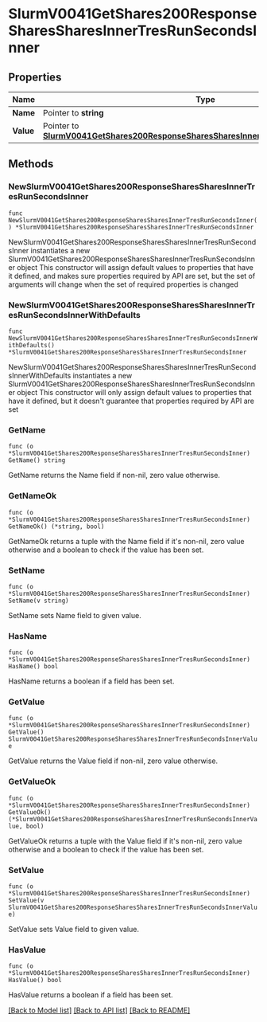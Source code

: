 # SlurmV0041GetShares200ResponseSharesSharesInnerTresRunSecondsInner

## Properties

Name | Type | Description | Notes
------------ | ------------- | ------------- | -------------
**Name** | Pointer to **string** | TRES name | [optional] 
**Value** | Pointer to [**SlurmV0041GetShares200ResponseSharesSharesInnerTresRunSecondsInnerValue**](SlurmV0041GetShares200ResponseSharesSharesInnerTresRunSecondsInnerValue.md) |  | [optional] 

## Methods

### NewSlurmV0041GetShares200ResponseSharesSharesInnerTresRunSecondsInner

`func NewSlurmV0041GetShares200ResponseSharesSharesInnerTresRunSecondsInner() *SlurmV0041GetShares200ResponseSharesSharesInnerTresRunSecondsInner`

NewSlurmV0041GetShares200ResponseSharesSharesInnerTresRunSecondsInner instantiates a new SlurmV0041GetShares200ResponseSharesSharesInnerTresRunSecondsInner object
This constructor will assign default values to properties that have it defined,
and makes sure properties required by API are set, but the set of arguments
will change when the set of required properties is changed

### NewSlurmV0041GetShares200ResponseSharesSharesInnerTresRunSecondsInnerWithDefaults

`func NewSlurmV0041GetShares200ResponseSharesSharesInnerTresRunSecondsInnerWithDefaults() *SlurmV0041GetShares200ResponseSharesSharesInnerTresRunSecondsInner`

NewSlurmV0041GetShares200ResponseSharesSharesInnerTresRunSecondsInnerWithDefaults instantiates a new SlurmV0041GetShares200ResponseSharesSharesInnerTresRunSecondsInner object
This constructor will only assign default values to properties that have it defined,
but it doesn't guarantee that properties required by API are set

### GetName

`func (o *SlurmV0041GetShares200ResponseSharesSharesInnerTresRunSecondsInner) GetName() string`

GetName returns the Name field if non-nil, zero value otherwise.

### GetNameOk

`func (o *SlurmV0041GetShares200ResponseSharesSharesInnerTresRunSecondsInner) GetNameOk() (*string, bool)`

GetNameOk returns a tuple with the Name field if it's non-nil, zero value otherwise
and a boolean to check if the value has been set.

### SetName

`func (o *SlurmV0041GetShares200ResponseSharesSharesInnerTresRunSecondsInner) SetName(v string)`

SetName sets Name field to given value.

### HasName

`func (o *SlurmV0041GetShares200ResponseSharesSharesInnerTresRunSecondsInner) HasName() bool`

HasName returns a boolean if a field has been set.

### GetValue

`func (o *SlurmV0041GetShares200ResponseSharesSharesInnerTresRunSecondsInner) GetValue() SlurmV0041GetShares200ResponseSharesSharesInnerTresRunSecondsInnerValue`

GetValue returns the Value field if non-nil, zero value otherwise.

### GetValueOk

`func (o *SlurmV0041GetShares200ResponseSharesSharesInnerTresRunSecondsInner) GetValueOk() (*SlurmV0041GetShares200ResponseSharesSharesInnerTresRunSecondsInnerValue, bool)`

GetValueOk returns a tuple with the Value field if it's non-nil, zero value otherwise
and a boolean to check if the value has been set.

### SetValue

`func (o *SlurmV0041GetShares200ResponseSharesSharesInnerTresRunSecondsInner) SetValue(v SlurmV0041GetShares200ResponseSharesSharesInnerTresRunSecondsInnerValue)`

SetValue sets Value field to given value.

### HasValue

`func (o *SlurmV0041GetShares200ResponseSharesSharesInnerTresRunSecondsInner) HasValue() bool`

HasValue returns a boolean if a field has been set.


[[Back to Model list]](../README.md#documentation-for-models) [[Back to API list]](../README.md#documentation-for-api-endpoints) [[Back to README]](../README.md)


